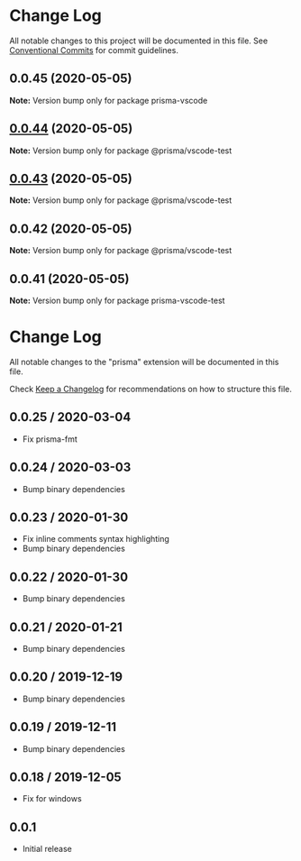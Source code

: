 # Change Log

All notable changes to this project will be documented in this file.
See [Conventional Commits](https://conventionalcommits.org) for commit guidelines.

## 0.0.45 (2020-05-05)

**Note:** Version bump only for package prisma-vscode

## [0.0.44](https://github.com/prisma/vscode/compare/@prisma/vscode-test@0.0.43...@prisma/vscode-test@0.0.44) (2020-05-05)

**Note:** Version bump only for package @prisma/vscode-test

## [0.0.43](https://github.com/prisma/vscode/compare/@prisma/vscode-test@0.0.42...@prisma/vscode-test@0.0.43) (2020-05-05)

**Note:** Version bump only for package @prisma/vscode-test

## 0.0.42 (2020-05-05)

**Note:** Version bump only for package @prisma/vscode-test

## 0.0.41 (2020-05-05)

**Note:** Version bump only for package prisma-vscode-test

# Change Log

All notable changes to the "prisma" extension will be documented in this file.

Check [Keep a Changelog](http://keepachangelog.com/) for recommendations on how
to structure this file.

## 0.0.25 / 2020-03-04

- Fix prisma-fmt

## 0.0.24 / 2020-03-03

- Bump binary dependencies

## 0.0.23 / 2020-01-30

- Fix inline comments syntax highlighting
- Bump binary dependencies

## 0.0.22 / 2020-01-30

- Bump binary dependencies

## 0.0.21 / 2020-01-21

- Bump binary dependencies

## 0.0.20 / 2019-12-19

- Bump binary dependencies

## 0.0.19 / 2019-12-11

- Bump binary dependencies

## 0.0.18 / 2019-12-05

- Fix for windows

## 0.0.1

- Initial release
